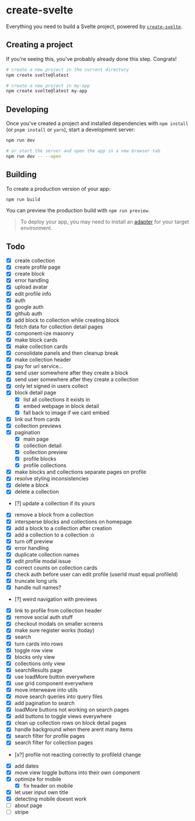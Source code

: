 # create-svelte

Everything you need to build a Svelte project, powered by [`create-svelte`](https://github.com/sveltejs/kit/tree/master/packages/create-svelte).

## Creating a project

If you're seeing this, you've probably already done this step. Congrats!

```bash
# create a new project in the current directory
npm create svelte@latest

# create a new project in my-app
npm create svelte@latest my-app
```

## Developing

Once you've created a project and installed dependencies with `npm install` (or `pnpm install` or `yarn`), start a development server:

```bash
npm run dev

# or start the server and open the app in a new browser tab
npm run dev -- --open
```

## Building

To create a production version of your app:

```bash
npm run build
```

You can preview the production build with `npm run preview`.

> To deploy your app, you may need to install an [adapter](https://kit.svelte.dev/docs/adapters) for your target environment.

## Todo
- [x] create collection
- [x] create profile page
- [x] create block
- [x] error handling
- [x] upload avatar
- [x] edit profile info
- [x] auth
- [x] google auth
- [x] github auth
- [x] add block to collection while creating block
- [x] fetch data for collection detail pages
- [x] component-ize masonry
- [x] make block cards
- [x] make collection cards
- [x] consolidate panels and then cleanup break
- [x] make collection header
- [x] pay for url service...
- [x] send user somewhere after they create a block 
- [x] send user somewhere after they create a collection
- [x] only let signed in users collect
- [x] block detail page
  - [x] list all collections it exists in
  - [x] embed webpage in block detail
  - [x] fall back to image if we cant embed
- [x] link out from cards
- [x] collection previews
- [x] pagination 
  - [x] main page
  - [x] collection detail
  - [x] collection preview
  - [x] profile blocks
  - [x] profile collections
- [x] make blocks and collections separate pages on profile
- [x] resolve styling inconsistencies
- [x] delete a block
- [x] delete a collection
- [?] update a collection if its yours
- [x] remove a block from a collection
- [x] intersperse blocks and collections on homepage
- [x] add a block to a collection after creation
- [x] add a collection to a collection :o
- [x] turn off preview
- [x] error handling
- [x] duplicate collection names
- [x] edit profile modal issue
- [x] correct counts on collection cards
- [x] check auth before user can edit profile (userId must equal profileId)
- [x] truncate long urls
- [x] handle null names?
- [?] weird navigation with previews
- [x] link to profile from collection header
- [x] remove social auth stuff
- [x] checkout modals on smaller screens
- [x] make sure register works (today)
- [x] search
- [x] turn cards into rows
- [x] toggle row view
- [x] blocks only view
- [x] collections only view
- [x] searchResults page
- [x] use loadMore button everywhere
- [x] use grid component everywhere
- [x] move interweave into utils
- [x] move search queries into query files
- [x] add pagination to search
- [x] loadMore buttons not working on search pages
- [x] add buttons to toggle views everywhere
- [x] clean up collection rows on block detail pages
- [x] handle background when there arent many items
- [x] search filter for profile pages
- [x] search filter for collection pages
- [x?] profile not reacting correctly to profileId change
- [x] add dates
- [x] move view toggle buttons into their own component
- [x] optimize for mobile
  - [x] fix header on mobile
- [x] let user input own title
- [x] detecting mobile doesnt work
- [ ] about page
- [ ] stripe
